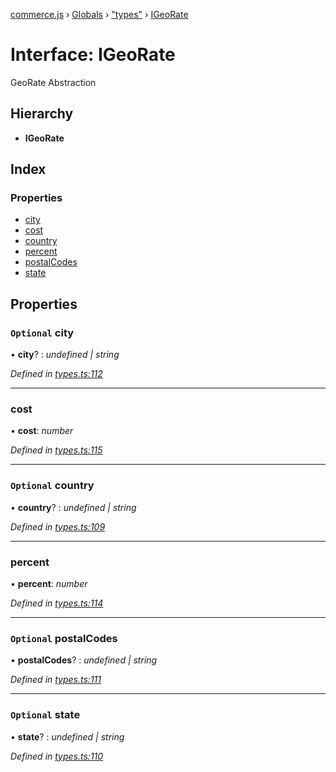 [commerce.js](../README.md) › [Globals](../globals.md) › ["types"](../modules/_types_.md) › [IGeoRate](_types_.igeorate.md)

# Interface: IGeoRate

GeoRate Abstraction

## Hierarchy

* **IGeoRate**

## Index

### Properties

* [city](_types_.igeorate.md#optional-city)
* [cost](_types_.igeorate.md#cost)
* [country](_types_.igeorate.md#optional-country)
* [percent](_types_.igeorate.md#percent)
* [postalCodes](_types_.igeorate.md#optional-postalcodes)
* [state](_types_.igeorate.md#optional-state)

## Properties

### `Optional` city

• **city**? : *undefined | string*

*Defined in [types.ts:112](https://github.com/shopjs/commerce.js/blob/772e922/src/types.ts#L112)*

___

###  cost

• **cost**: *number*

*Defined in [types.ts:115](https://github.com/shopjs/commerce.js/blob/772e922/src/types.ts#L115)*

___

### `Optional` country

• **country**? : *undefined | string*

*Defined in [types.ts:109](https://github.com/shopjs/commerce.js/blob/772e922/src/types.ts#L109)*

___

###  percent

• **percent**: *number*

*Defined in [types.ts:114](https://github.com/shopjs/commerce.js/blob/772e922/src/types.ts#L114)*

___

### `Optional` postalCodes

• **postalCodes**? : *undefined | string*

*Defined in [types.ts:111](https://github.com/shopjs/commerce.js/blob/772e922/src/types.ts#L111)*

___

### `Optional` state

• **state**? : *undefined | string*

*Defined in [types.ts:110](https://github.com/shopjs/commerce.js/blob/772e922/src/types.ts#L110)*
